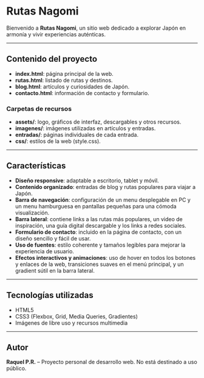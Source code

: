 # Rutas Nagomi

Bienvenido a **Rutas Nagomi**, un sitio web dedicado a explorar Japón en armonía y vivir experiencias auténticas. 

---

## Contenido del proyecto

- **index.html**: página principal de la web.  
- **rutas.html**: listado de rutas y destinos.  
- **blog.html**: artículos y curiosidades de Japón.  
- **contacto.html**: información de contacto y formulario.  

### Carpetas de recursos

- **assets/**: logo, gráficos de interfaz, descargables y otros recursos.  
- **imagenes/**: imágenes utilizadas en artículos y entradas.  
- **entradas/**: páginas individuales de cada entrada.  
- **css/**: estilos de la web (style.css).

---

## Características

- **Diseño responsive**: adaptable a escritorio, tablet y móvil.
- **Contenido organizado**: entradas de blog y rutas populares para viajar a Japón. 
- **Barra de navegación**: configuración de un menu desplegable en PC y un menu hamburguesa en pantallas pequeñas para una cómoda visualización.
- **Barra lateral**: contiene links a las rutas más populares, un video de inspiración, una guía digital descargable y los links a redes sociales.
- **Formulario de contacto**: incluido en la página de contacto, con un diseño sencillo y fácil de usar.
- **Uso de fuentes**: estilo coherente y tamaños legibles para mejorar la experiencia de usuario.
- **Efectos interactivos y animaciones**: uso de hover en todos los botones y enlaces de la web, transiciones suaves en el menú principal, y un gradient sútil en la barra lateral.

---

## Tecnologías utilizadas

- HTML5
- CSS3 (Flexbox, Grid, Media Queries, Gradientes)
- Imágenes de libre uso y recursos multimedia

---

## Autor

**Raquel P.R.** – Proyecto personal de desarrollo web. No está destinado a uso público.

